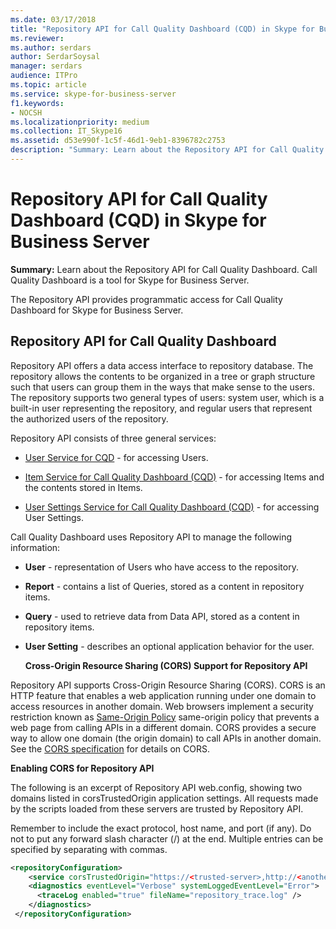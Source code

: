 ```yaml
---
ms.date: 03/17/2018
title: "Repository API for Call Quality Dashboard (CQD) in Skype for Business Server"
ms.reviewer: 
ms.author: serdars
author: SerdarSoysal
manager: serdars
audience: ITPro
ms.topic: article
ms.service: skype-for-business-server
f1.keywords:
- NOCSH
ms.localizationpriority: medium
ms.collection: IT_Skype16
ms.assetid: d53e990f-1c5f-46d1-9eb1-8396782c2753
description: "Summary: Learn about the Repository API for Call Quality Dashboard. Call Quality Dashboard is a tool for Skype for Business Server."
---
```


# Repository API for Call Quality Dashboard (CQD) in Skype for Business Server
 
**Summary:** Learn about the Repository API for Call Quality Dashboard. Call Quality Dashboard is a tool for Skype for Business Server.
  
The Repository API provides programmatic access for Call Quality Dashboard for Skype for Business Server.
  
## Repository API for Call Quality Dashboard

Repository API offers a data access interface to repository database. The repository allows the contents to be organized in a tree or graph structure such that users can group them in the ways that make sense to the users. The repository supports two general types of users: system user, which is a built-in user representing the repository, and regular users that represent the authorized users of the repository.
  
Repository API consists of three general services: 
  
- [User Service for CQD](user-service.md) - for accessing Users.
    
- [Item Service for Call Quality Dashboard (CQD)](item-service.md) - for accessing Items and the contents stored in Items.
    
- [User Settings Service for Call Quality Dashboard (CQD)](user-settings-service.md) - for accessing User Settings.
    
Call Quality Dashboard uses Repository API to manage the following information: 
  
- **User** - representation of Users who have access to the repository.
    
- **Report** - contains a list of Queries, stored as a content in repository items.
    
- **Query** - used to retrieve data from Data API, stored as a content in repository items.
    
- **User Setting** - describes an optional application behavior for the user.
    
  **Cross-Origin Resource Sharing (CORS) Support for Repository API**
  
Repository API supports Cross-Origin Resource Sharing (CORS). CORS is an HTTP feature that enables a web application running under one domain to access resources in another domain. Web browsers implement a security restriction known as [Same-Origin Policy](https://www.w3.org/Security/wiki/Same_Origin_Policy) same-origin policy that prevents a web page from calling APIs in a different domain. CORS provides a secure way to allow one domain (the origin domain) to call APIs in another domain. See the [CORS specification](https://www.w3.org/TR/cors/) for details on CORS.
  
 **Enabling CORS for Repository API**
  
 The following is an excerpt of Repository API web.config, showing two domains listed in corsTrustedOrigin application settings. All requests made by the scripts loaded from these servers are trusted by Repository API.
  
Remember to include the exact protocol, host name, and port (if any). Do not to put any forward slash character (/) at the end. Multiple entries can be specified by separating with commas.
  
```xml
<repositoryConfiguration>
    <service corsTrustedOrigin="https://<trusted-server>,http://<another-trusted-domain>:8080"" />
    <diagnostics eventLevel="Verbose" systemLoggedEventLevel="Error">
      <traceLog enabled="true" fileName="repository_trace.log" />
    </diagnostics>
 </repositoryConfiguration>
```



